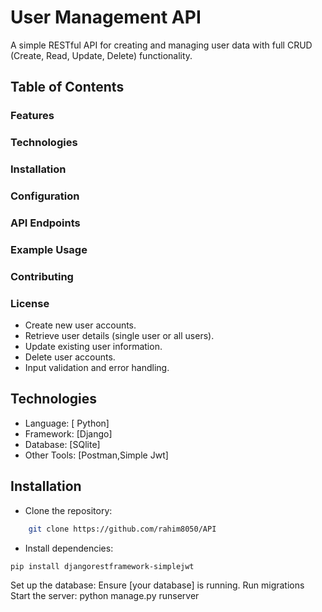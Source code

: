 # User Management API
A simple RESTful API for creating and managing user data with full CRUD (Create, Read, Update, Delete) functionality.

## Table of Contents
### Features 
### Technologies 
### Installation 
### Configuration 
### API Endpoints 
### Example Usage
### Contributing
### License 

- Create new user accounts.
- Retrieve user details (single user or all users).
- Update existing user information.
- Delete user accounts.
- Input validation and error handling.

## Technologies
- Language: [ Python]
- Framework: [Django]
- Database: [SQlite]
- Other Tools: [Postman,Simple Jwt]

## Installation
- Clone the repository:
```bash 
    git clone https://github.com/rahim8050/API
```
- Install dependencies:
``` bash 
pip install djangorestframework-simplejwt
```

Set up the database:
Ensure [your database] is running.
Run migrations 
Start the server:
python manage.py runserver






